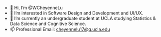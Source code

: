- 👋 Hi, I’m @WCheyenneLu
- 👀 I’m interested in Software Design and Development and UI/UX.
- 🌱 I’m currently an undergraduate student at UCLA studying Statistics & Data Science and Cognitive Science.
- 📫 Professional Email: cheyennelu17@g.ucla.edu

<!---
WCheyenneLu/WCheyenneLu is a ✨ special ✨ repository because its `README.md` (this file) appears on your GitHub profile.
You can click the Preview link to take a look at your changes.
--->
